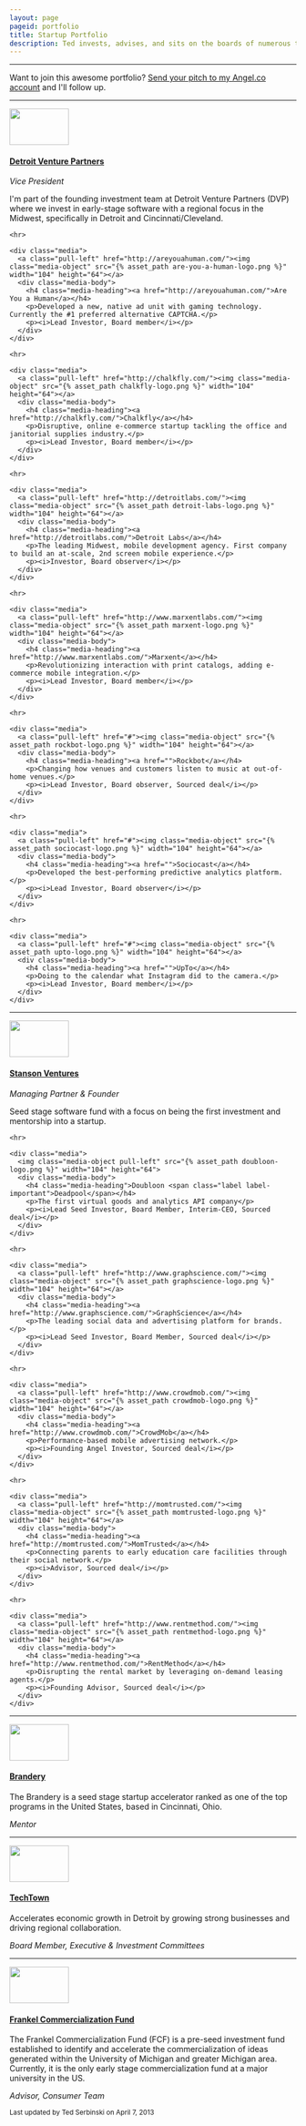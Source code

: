 ```yaml
---
layout: page
pageid: portfolio
title: Startup Portfolio
description: Ted invests, advises, and sits on the boards of numerous tech startups, funds, and organizations. He's currently Vice President at Detroit Venture Partners.
---
```


<hr>

<p class="alert alert-block alert-success">Want to join this awesome portfolio? <a href="https://angel.co/tedserbinski">Send your pitch to my Angel.co account</a> and I'll follow up.</p>

<hr>

<div class="media">
  <a class="pull-left" href="http://detroitventurepartners.com/"><img class="media-object" src="{% asset_path detroit-venture-partners-logo.png %}" width="104" height="64"></a>
  <div class="media-body">
    <h4 class="media-heading"><a href="http://detroitventurepartners.com/">Detroit Venture Partners</a></h4>
    <i>Vice President</i>
    <p>I'm part of the founding investment team at Detroit Venture Partners (DVP) where we invest in early-stage software with a regional focus in the Midwest, specifically in Detroit and Cincinnati/Cleveland.</p>
    
    <hr>
    
    <div class="media">
      <a class="pull-left" href="http://areyouahuman.com/"><img class="media-object" src="{% asset_path are-you-a-human-logo.png %}" width="104" height="64"></a>
      <div class="media-body">
        <h4 class="media-heading"><a href="http://areyouahuman.com/">Are You a Human</a></h4>
        <p>Developed a new, native ad unit with gaming technology. Currently the #1 preferred alternative CAPTCHA.</p>
        <p><i>Lead Investor, Board member</i></p>        
      </div>
    </div>
    
    <hr>
    
    <div class="media">
      <a class="pull-left" href="http://chalkfly.com/"><img class="media-object" src="{% asset_path chalkfly-logo.png %}" width="104" height="64"></a>
      <div class="media-body">
        <h4 class="media-heading"><a href="http://chalkfly.com/">Chalkfly</a></h4>
        <p>Disruptive, online e-commerce startup tackling the office and janitorial supplies industry.</p>
        <p><i>Lead Investor, Board member</i></p>         
      </div>
    </div>
    
    <hr>

    <div class="media">
      <a class="pull-left" href="http://detroitlabs.com/"><img class="media-object" src="{% asset_path detroit-labs-logo.png %}" width="104" height="64"></a>
      <div class="media-body">
        <h4 class="media-heading"><a href="http://detroitlabs.com/">Detroit Labs</a></h4>
        <p>The leading Midwest, mobile development agency. First company to build an at-scale, 2nd screen mobile experience.</p>
        <p><i>Investor, Board observer</i></p>
      </div>
    </div>
    
    <hr>
    
    <div class="media">
      <a class="pull-left" href="http://www.marxentlabs.com/"><img class="media-object" src="{% asset_path marxent-logo.png %}" width="104" height="64"></a>
      <div class="media-body">
        <h4 class="media-heading"><a href="http://www.marxentlabs.com/">Marxent</a></h4>
        <p>Revolutionizing interaction with print catalogs, adding e-commerce mobile integration.</p>
        <p><i>Lead Investor, Board member</i></p> 
      </div>
    </div>
    
    <hr>
    
    <div class="media">
      <a class="pull-left" href="#"><img class="media-object" src="{% asset_path rockbot-logo.png %}" width="104" height="64"></a>
      <div class="media-body">
        <h4 class="media-heading"><a href="">Rockbot</a></h4>
        <p>Changing how venues and customers listen to music at out-of-home venues.</p>
        <p><i>Lead Investor, Board observer, Sourced deal</i></p>
      </div>
    </div>
    
    <hr>
    
    <div class="media">
      <a class="pull-left" href="#"><img class="media-object" src="{% asset_path sociocast-logo.png %}" width="104" height="64"></a>
      <div class="media-body">
        <h4 class="media-heading"><a href="">Sociocast</a></h4>
        <p>Developed the best-performing predictive analytics platform.</p>
        <p><i>Lead Investor, Board observer</i></p>
      </div>
    </div>
    
    <hr>
    
    <div class="media">
      <a class="pull-left" href="#"><img class="media-object" src="{% asset_path upto-logo.png %}" width="104" height="64"></a>
      <div class="media-body">
        <h4 class="media-heading"><a href="">UpTo</a></h4>
        <p>Doing to the calendar what Instagram did to the camera.</p>
        <p><i>Lead Investor, Board member</i></p>
      </div>
    </div>                

  </div>
</div>

<hr>

<div class="media">
  <a class="pull-left" href="http://stansonventures.com/"><img class="media-object" src="{% asset_path stanson-ventures-logo.png %}" width="104" height="64"></a>
  <div class="media-body">
    <h4 class="media-heading"><a href="http://stansonventures.com/">Stanson Ventures</a></h4>
    <i>Managing Partner &amp; Founder</i>
    <p>Seed stage software fund with a focus on being the first investment and mentorship into a startup.</p>
    
    <hr>

    <div class="media">
      <img class="media-object pull-left" src="{% asset_path doubloon-logo.png %}" width="104" height="64">
      <div class="media-body">
        <h4 class="media-heading">Doubloon <span class="label label-important">Deadpool</span></h4>
        <p>The first virtual goods and analytics API company</p>
        <p><i>Lead Seed Investor, Board Member, Interim-CEO, Sourced deal</i></p>
      </div>
    </div>
    
    <hr>
    
    <div class="media">
      <a class="pull-left" href="http://www.graphscience.com/"><img class="media-object" src="{% asset_path graphscience-logo.png %}" width="104" height="64"></a>
      <div class="media-body">
        <h4 class="media-heading"><a href="http://www.graphscience.com/">GraphScience</a></h4>
        <p>The leading social data and advertising platform for brands.</p>
        <p><i>Lead Seed Investor, Board Member, Sourced deal</i></p>
      </div>
    </div>
    
    <hr>
    
    <div class="media">
      <a class="pull-left" href="http://www.crowdmob.com/"><img class="media-object" src="{% asset_path crowdmob-logo.png %}" width="104" height="64"></a>
      <div class="media-body">
        <h4 class="media-heading"><a href="http://www.crowdmob.com/">CrowdMob</a></h4>
        <p>Performance-based mobile advertising network.</p>
        <p><i>Founding Angel Investor, Sourced deal</i></p>
      </div>
    </div>
    
    <hr>

    <div class="media">
      <a class="pull-left" href="http://momtrusted.com/"><img class="media-object" src="{% asset_path momtrusted-logo.png %}" width="104" height="64"></a>
      <div class="media-body">
        <h4 class="media-heading"><a href="http://momtrusted.com/">MomTrusted</a></h4>
        <p>Connecting parents to early education care facilities through their social network.</p>
        <p><i>Advisor, Sourced deal</i></p>
      </div>
    </div>
    
    <hr>
    
    <div class="media">
      <a class="pull-left" href="http://www.rentmethod.com/"><img class="media-object" src="{% asset_path rentmethod-logo.png %}" width="104" height="64"></a>
      <div class="media-body">
        <h4 class="media-heading"><a href="http://www.rentmethod.com/">RentMethod</a></h4>
        <p>Disrupting the rental market by leveraging on-demand leasing agents.</p>
        <p><i>Founding Advisor, Sourced deal</i></p>
      </div>
    </div>    

  </div>
</div>

<hr>

<div class="media">
  <a class="pull-left" href="http://brandery.org/"><img class="media-object" src="{% asset_path brandery-logo.png %}" width="104" height="64"></a>
  <div class="media-body">
    <h4 class="media-heading"><a href="http://brandery.org/">Brandery</a></h4>
    <p>The Brandery is a seed stage startup accelerator ranked as one of the top programs in the United States, based in Cincinnati, Ohio.</p>
    <p><i>Mentor</i></p>
  </div>
</div>
    
<hr>

<div class="media">
  <a class="pull-left" href="http://techtowndetroit.org/"><img class="media-object" src="{% asset_path techtown-logo.png %}" width="104" height="64"></a>
  <div class="media-body">
    <h4 class="media-heading"><a href="http://techtowndetroit.org/">TechTown</a></h4>
    <p>Accelerates economic growth in Detroit by growing strong businesses and driving regional collaboration.</p>
    <p><i>Board Member, Executive &amp; Investment Committees</i></p>
  </div>
</div>  
    
<hr>

<div class="media">
  <a class="pull-left" href="http://www.frankelfund.com"><img class="media-object" src="{% asset_path frankel-fund-logo.png %}" width="104" height="64"></a>
  <div class="media-body">
    <h4 class="media-heading"><a href="http://www.frankelfund.com">Frankel Commercialization Fund</a></h4>
    <p>The Frankel Commercialization Fund (FCF) is a pre-seed investment fund established to identify and accelerate the commercialization of ideas generated within the University of Michigan and greater Michigan area. Currently, it is the only early stage commercialization fund at a major university in the US.</p>
    <p><i>Advisor, Consumer Team</i></p>
  </div>
</div>  

<small>Last updated by Ted Serbinski on April 7, 2013</small>